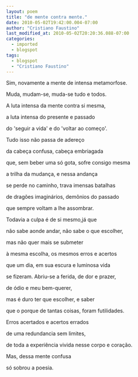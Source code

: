 ```yaml
---
layout: poem
title: "de mente contra mente."
date: 2010-05-02T19:42:00.004-07:00
author: "Cristiano Faustino"
last_modified_at: 2010-05-02T20:20:36.088-07:00
categories:
  - imported
  - blogspot
tags:
  - blogspot
  - "Cristiano Faustino"
---
```


Sim, novamente a mente de intensa metamorfose.

Muda, mudam-se, muda-se tudo e todos.

A luta intensa da mente contra si mesma,

a luta intensa do presente e passado

do 'seguir a vida' e do 'voltar ao começo'.

Tudo isso não passa de adereço

da cabeça confusa, cabeça embriagada

que, sem beber uma só gota, sofre consigo mesma

a trilha da mudança, e nessa andança

se perde no caminho, trava imensas batalhas

de dragões imaginários, demônios do passado

que sempre voltam a lhe assombrar.

Todavia a culpa é de si mesmo,já que

não sabe aonde andar, não sabe o que escolher,

mas não quer mais se submeter

à mesma escolha, os mesmos erros e acertos

que um dia, em sua escura e luminosa vida

se fizeram. Abriu-se a ferida, de dor e prazer,

de ódio e meu bem-querer,

mas é duro ter que escolher, e saber

que o porque de tantas coisas, foram futilidades.

Erros acertados e acertos errados

de uma redundancia sem limites,

de toda a experiência vivida nesse corpo e coração.

Mas, dessa mente confusa

só sobrou a poesia.